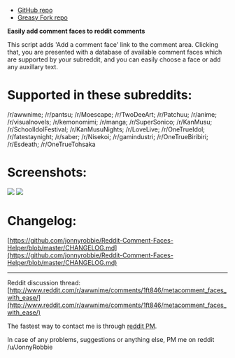 - [GitHub repo](https://github.com/jonnyrobbie/Reddit-Comment-Faces-Helper)
- [Greasy Fork repo](https://greasyfork.org/en/scripts/1256-reddit-comment-faces-helper)

**Easily add comment faces to reddit comments**

This script adds 'Add a comment face' link to the comment area. Clicking that, you are presented with a database of available comment faces which are supported by your subreddit, and you can easily choose a face or add any auxillary text.

Supported in these subreddits:
==============================

/r/awwnime; /r/pantsu; /r/Moescape; /r/TwoDeeArt; /r/Patchuu; /r/anime; /r/visualnovels; /r/kemonomimi; /r/manga; /r/SuperSonico; /r/KanMusu; /r/SchoolIdolFestival; /r/KanMusuNights; /r/LoveLive; /r/OneTrueIdol; /r/fatestaynight; /r/saber; /r/Nisekoi; /r/gamindustri; /r/OneTrueBiribiri; /r/Esdeath; /r/OneTrueTohsaka

Screenshots:
============

[<img src="https://i.imgur.com/p4Vk5r7s.png"/>](https://i.imgur.com/p4Vk5r7.png) [<img src="https://i.imgur.com/PFvasbfs.png">](https://i.imgur.com/PFvasbf.png)

Changelog:
===========

[https://github.com/jonnyrobbie/Reddit-Comment-Faces-Helper/blob/master/CHANGELOG.md](https://github.com/jonnyrobbie/Reddit-Comment-Faces-Helper/blob/master/CHANGELOG.md)

---

Reddit discussion thread: [http://www.reddit.com/r/awwnime/comments/1ft846/metacomment_faces_with_ease/](http://www.reddit.com/r/awwnime/comments/1ft846/metacomment_faces_with_ease/)

The fastest way to contact me is through [reddit PM](https://www.reddit.com/message/compose/?to=JonnyRobbie).

In case of any problems, suggestions or anything else, PM me on reddit /u/JonnyRobbie